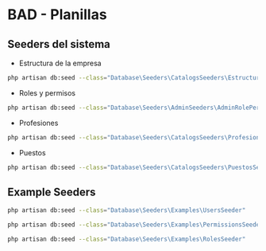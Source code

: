 # BAD - Planillas

## Seeders del sistema

- Estructura de la empresa

```bash
php artisan db:seed --class="Database\Seeders\CatalogsSeeders\EstructuraSeeder"
```

- Roles y permisos

```bash
php artisan db:seed --class="Database\Seeders\AdminSeeders\AdminRolePermissionsSeeder"
```

- Profesiones

```bash
php artisan db:seed --class="Database\Seeders\CatalogsSeeders\ProfesionesSeeder"
```

- Puestos

```bash
php artisan db:seed --class="Database\Seeders\CatalogsSeeders\PuestosSeeder"
```

## Example Seeders

```bash
php artisan db:seed --class="Database\Seeders\Examples\UsersSeeder"

php artisan db:seed --class="Database\Seeders\Examples\PermissionsSeeder"

php artisan db:seed --class="Database\Seeders\Examples\RolesSeeder"
```

